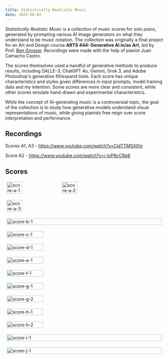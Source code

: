 ```yaml
---
title: Statistically Realistic Music
date: 2025-06-02
---
```


 *Statistically Realistic Music* is a collection of music scores for solo piano, generated by prompting various AI image generators on what they understand to be music notation.
The collection was originally a final project for an Art and Design course **ARTS 444: Generative AI in/as Art**, led by Prof. [Ben Grosser](https://bengrosser.com).
Recordings were made with the help of pianist Juan Camacho Castro.

The scores themselves used a handful of generative methods to produce results, including DALLE-3, ChatGPT 4o, Gemini, Grok 3, and Adobe Photoshop's generative fill/expand tools.
Each score has unique characteristics and styles given differences in input prompts, model training data and my intention.
Some scores are more clear and consistent, while other scores emulate hand-drawn and experimental characteristics.

While the concept of AI-generating music is a controversial topic, the goal of the collection is to study how generative models understand visual representations of music, while giving pianists free reign over score interpretation and performance.

## Recordings

Scores A1, A3 - https://www.youtube.com/watch?v=CjdTTMSXl0g

Score A2 - https://www.youtube.com/watch?v=i-loP8cCRe8

## Scores

<div style="display: flex; flex-wrap: wrap; gap: 20px; margin: 20px 5;">
    <img src="score-a-1.png" alt="score-a-1" style="width: 31.5%; height: auto;">
    <img src="score-a-2.png" alt="score-a-2" style="width: 31.5%; height: auto;">
    <img src="score-a-3.png" alt="score-a-3" style="width: 31.5%; height: auto;">
    <img src="score-b-1.jpeg" alt="score-b-1" style="width: 100%; height: auto;">
    <img src="score-c-1.png" alt="score-c-1" style="width: 48.5%; height: auto;">
    <img src="score-d-1.png" alt="score-d-1" style="width: 48.5%; height: auto;">
    <img src="score-e-1.png" alt="score-e-1" style="width: 48.5%; height: auto;">
    <img src="score-f-1.png" alt="score-f-1" style="width: 48.5%; height: auto;">
    <img src="score-g-1.png" alt="score-g-1" style="width: 48.5%; height: auto;">
    <img src="score-g-2.png" alt="score-g-2" style="width: 48.5%; height: auto;">
    <img src="score-h-1.png" alt="score-h-1" style="width: 48.5%; height: auto;">
    <img src="score-h-2.png" alt="score-h-2" style="width: 48.5%; height: auto;">
    <img src="score-i-1.png" alt="score-i-1" style="width: 100%; height: auto;">
    <img src="score-j-1.png" alt="score-j-1" style="width: 100%; height: auto;">
</div>



